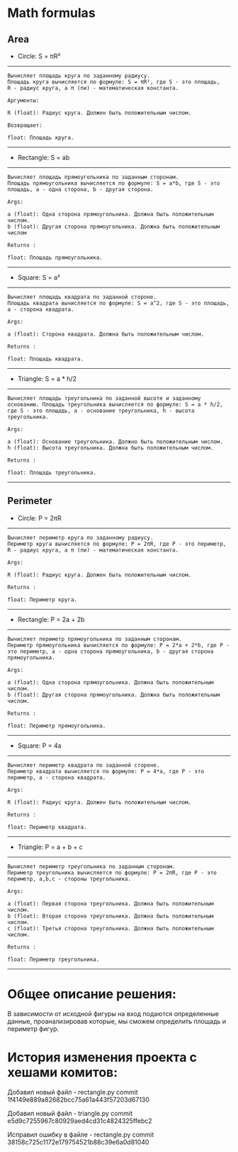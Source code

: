 # Math formulas
## Area
- Circle: S = πR²
---
    Вычисляет площадь круга по заданному радиусу.
    Площадь круга вычисляется по формуле: S = πR², где S - это площадь,
    R - радиус круга, а π (пи) - математическая константа.
    
    Аргументы:

    R (float): Радиус круга. Должен быть положительным числом.

    Возвращает:

    float: Площадь круга.
---
- Rectangle: S = ab
---
    Вычисляет площадь прямоугольника по заданным сторонам.
    Площадь прямоугольника вычисляется по формуле: S = a*b, где S - это площадь, a - одна сторона, b - другая сторона.

    Args:

    a (float): Одна сторона прямоугольника. Должна быть положительным числом.
    b (float): Другая сторона прямоугольника. Должна быть положительным числом

    Returns :

    float: Площадь прямоугольника.
---
- Square: S = a²
---
    Вычисляет площадь квадрата по заданной стороне.
    Площадь квадрата вычисляется по формуле: S = a^2, где S - это площадь,
    a - сторона квадрата.

    Args:

    a (float): Сторона квадрата. Должна быть положительным числом.

    Returns :

    float: Площадь квадрата.
---
- Triangle: S = a * h/2
---
    Вычисляет площадь треугольника по заданной высоте и заданному основанию. Площадь треугольника вычисляется по формуле: S = a * h/2, где S - это площадь, a - основание треугольника, h - высота треугольника.

    Args:

    a (float): Основание треугольника. Должно быть положительным числом.
    h (float): Высота треугольника. Должна быть положительным числом.

    Returns :

    float: Площадь треугольника.
---

## Perimeter
- Circle: P = 2πR
---
    Вычисляет периметр круга по заданному радиусу.
    Периметр круга вычисляется по формуле: P = 2πR, где P - это периметр,
    R - радиус круга, а π (пи) - математическая константа.

    Args:

    R (float): Радиус круга. Должен быть положительным числом.

    Returns :

    float: Периметр круга.
---
- Rectangle: P = 2a + 2b
---
    Вычисляет периметр прямоугольника по заданным сторонам.
    Периметр прямоугольника вычисляется по формуле: P = 2*a + 2*b, где P - это периметр, a - одна сторона прямоугольника, b - другая сторона прямоугольника.

    Args:

    a (float): Одна сторона прямоугольника. Должна быть положительным числом.
    b (float): Другая сторона прямоугольника. Должна быть положительным числом.

    Returns :

    float: Периметр прямоугольника.
---
- Square: P = 4a
---
    Вычисляет периметр квадрата по заданной стороне.
    Периметр квадрата вычисляется по формуле: P = 4*a, где P - это периметр, a - сторона квадрата.

    Args:

    R (float): Радиус круга. Должен быть положительным числом.

    Returns :

    float: Периметр квадрата.
---
- Triangle: P = a + b + c
---
    Вычисляет периметр треугольника по заданным сторонам.
    Периметр треугольника вычисляется по формуле: P = 2πR, где P - это периметр, a,b,c - стороны треугольника.

    Args:

    a (float): Первая сторона треугольника. Должна быть положительным числом.
    b (float): Вторая сторона треугольника. Должна быть положительным числом.
    c (float): Третья сторона треугольника. Должна быть положительным числом.

    Returns :

    float: Периметр треугольника.
---

# Общее описание решения:
В зависимости от исходной фигуры на вход подаются определенные данные, проанализировав которые, мы сможем определить площадь и периметр фигур.

# История изменения проекта с хешами комитов:
Добавил новый файл - rectangle.py commit 1f4149e889a82682bcc75a61a443f57203d67130

Добавил новый файл - triangle.py commit e5d9c7255967c80929aed4cd31c4824325ffebc2

Исправил ошибку в файле - rectangle.py commit 38158c725c1172e179754521b88c39e6a0d81040



